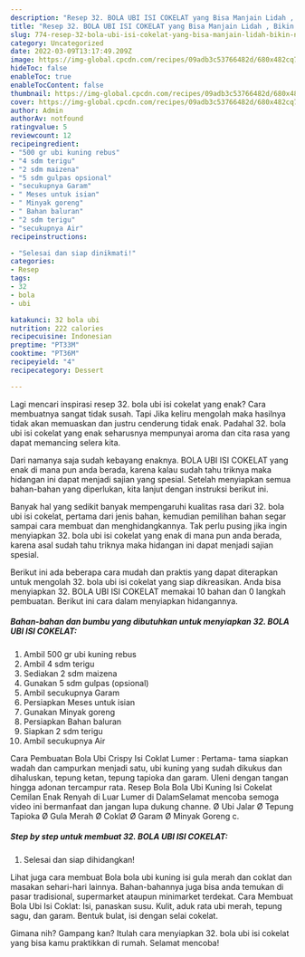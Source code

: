 ```yaml
---
description: "Resep 32. BOLA UBI ISI COKELAT yang Bisa Manjain Lidah , Bikin Ngiler"
title: "Resep 32. BOLA UBI ISI COKELAT yang Bisa Manjain Lidah , Bikin Ngiler"
slug: 774-resep-32-bola-ubi-isi-cokelat-yang-bisa-manjain-lidah-bikin-ngiler
category: Uncategorized
date: 2022-03-09T13:17:49.209Z
image: https://img-global.cpcdn.com/recipes/09adb3c53766482d/680x482cq70/32-bola-ubi-isi-cokelat-foto-resep-utama.jpg
hideToc: false
enableToc: true
enableTocContent: false
thumbnail: https://img-global.cpcdn.com/recipes/09adb3c53766482d/680x482cq70/32-bola-ubi-isi-cokelat-foto-resep-utama.jpg
cover: https://img-global.cpcdn.com/recipes/09adb3c53766482d/680x482cq70/32-bola-ubi-isi-cokelat-foto-resep-utama.jpg
author: Admin
authorAv: notfound
ratingvalue: 5
reviewcount: 12
recipeingredient:
- "500 gr ubi kuning rebus"
- "4 sdm terigu"
- "2 sdm maizena"
- "5 sdm gulpas opsional"
- "secukupnya Garam"
- " Meses untuk isian"
- " Minyak goreng"
- " Bahan baluran"
- "2 sdm terigu"
- "secukupnya Air"
recipeinstructions:

- "Selesai dan siap dinikmati!"
categories:
- Resep
tags:
- 32
- bola
- ubi

katakunci: 32 bola ubi 
nutrition: 222 calories
recipecuisine: Indonesian
preptime: "PT33M"
cooktime: "PT36M"
recipeyield: "4"
recipecategory: Dessert

---
```



Lagi mencari inspirasi resep 32. bola ubi isi cokelat yang enak? Cara membuatnya sangat tidak susah. Tapi Jika keliru mengolah maka hasilnya tidak akan memuaskan dan justru cenderung tidak enak. Padahal 32. bola ubi isi cokelat yang enak seharusnya mempunyai aroma dan cita rasa yang dapat memancing selera kita.


Dari namanya saja sudah kebayang enaknya. BOLA UBI ISI COKELAT yang enak di mana pun anda berada, karena kalau sudah tahu triknya maka hidangan ini dapat menjadi sajian yang spesial. Setelah menyiapkan semua bahan-bahan yang diperlukan, kita lanjut dengan instruksi berikut ini.

Banyak hal yang sedikit banyak mempengaruhi kualitas rasa dari 32. bola ubi isi cokelat, pertama dari jenis bahan, kemudian pemilihan bahan segar sampai cara membuat dan menghidangkannya. Tak perlu pusing jika ingin menyiapkan 32. bola ubi isi cokelat yang enak di mana pun anda berada, karena asal sudah tahu triknya maka hidangan ini dapat menjadi sajian spesial.


Berikut ini ada beberapa cara mudah dan praktis yang dapat diterapkan untuk mengolah 32. bola ubi isi cokelat yang siap dikreasikan. Anda bisa menyiapkan 32. BOLA UBI ISI COKELAT memakai 10 bahan dan 0 langkah pembuatan. Berikut ini cara dalam menyiapkan hidangannya.

<!--inarticleads1-->

##### Bahan-bahan dan bumbu yang dibutuhkan untuk menyiapkan 32. BOLA UBI ISI COKELAT:

1. Ambil 500 gr ubi kuning rebus
1. Ambil 4 sdm terigu
1. Sediakan 2 sdm maizena
1. Gunakan 5 sdm gulpas (opsional)
1. Ambil secukupnya Garam
1. Persiapkan  Meses untuk isian
1. Gunakan  Minyak goreng
1. Persiapkan  Bahan baluran
1. Siapkan 2 sdm terigu
1. Ambil secukupnya Air


Cara Pembuatan Bola Ubi Crispy Isi Coklat Lumer : Pertama- tama siapkan wadah dan campurkan menjadi satu, ubi kuning yang sudah dikukus dan dihaluskan, tepung ketan, tepung tapioka dan garam. Uleni dengan tangan hingga adonan tercampur rata. Resep Bola Bola Ubi Kuning Isi Cokelat Cemilan Enak Renyah di Luar Lumer di DalamSelamat mencoba semoga video ini bermanfaat dan jangan lupa dukung channe. Ø Ubi Jalar Ø Tepung Tapioka Ø Gula Merah Ø Coklat Ø Garam Ø Minyak Goreng c. 

<!--inarticleads2-->

##### Step by step untuk membuat 32. BOLA UBI ISI COKELAT:


1. Selesai dan siap dihidangkan!

Lihat juga cara membuat Bola bola ubi kuning isi gula merah dan coklat dan masakan sehari-hari lainnya. Bahan-bahannya juga bisa anda temukan di pasar tradisional, supermarket ataupun minimarket terdekat. Cara Membuat Bola Ubi Isi Coklat: Isi, panaskan susu. Kulit, aduk rata ubi merah, tepung sagu, dan garam. Bentuk bulat, isi dengan selai cokelat. 

Gimana nih? Gampang kan? Itulah cara menyiapkan 32. bola ubi isi cokelat yang bisa kamu praktikkan di rumah. Selamat mencoba!
